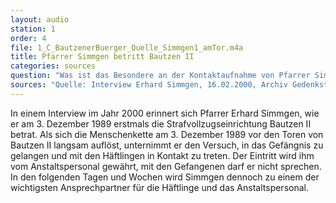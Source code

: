 ```yaml
---
layout: audio
station: 1
order: 4
file: 1_C_BautzenerBuerger_Quelle_Simmgen1_amTor.m4a
title: Pfarrer Simmgen betritt Bautzen II
categories: sources
question: "Was ist das Besondere an der Kontaktaufnahme von Pfarrer Simmgen zum Inneren von Bautzen II?"
sources: "Quelle: Interview Erhard Simmgen, 16.02.2000, Archiv Gedenkst&auml;tte Bautzen"
---
```

In einem Interview im Jahr 2000 erinnert sich Pfarrer Erhard Simmgen, wie er am 3. Dezember 1989 erstmals die Strafvollzugseinrichtung Bautzen II betrat.
Als sich die Menschenkette am 3. Dezember 1989 vor den Toren von Bautzen II langsam aufl&ouml;st, unternimmt er den Versuch, in das Gef&auml;ngnis zu gelangen und mit den H&auml;ftlingen in Kontakt zu treten. Der Eintritt wird ihm vom Anstaltspersonal gew&auml;hrt, mit den Gefangenen darf er nicht sprechen. In den folgenden Tagen und Wochen wird Simmgen dennoch zu einem der wichtigsten Ansprechpartner f&uuml;r die H&auml;ftlinge und das Anstaltspersonal.